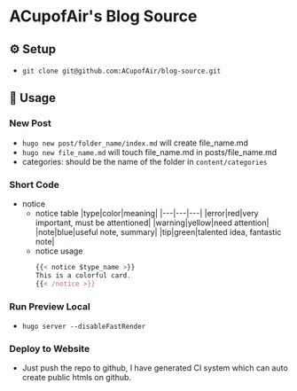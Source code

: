 # ACupofAir's Blog Source

## :gear: Setup

- `git clone git@github.com:ACupofAir/blog-source.git`

## :toolbox: Usage

### New Post

- `hugo new post/folder_name/index.md` will create file_name.md
- `hugo new file_name.md` will touch file_name.md in posts/file_name.md
- categories: should be the name of the folder in `content/categories`

### Short Code

- notice
  - notice table
    |type|color|meaning|
    |---|---|---|
    |error|red|very important, must be attentioned|
    |warning|yellow|need attention|
    |note|blue|useful note, summary|
    |tip|green|talented idea, fantastic note|
  - notice usage
    ```js
    {{< notice $type_name >}}
    This is a colorful card.
    {{< /notice >}}
    ```

### Run Preview Local

- `hugo server --disableFastRender`

### Deploy to Website

- Just push the repo to github, I have generated CI system which can auto create public htmls on github.
